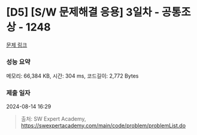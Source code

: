# [D5] [S/W 문제해결 응용] 3일차 - 공통조상 - 1248 

[문제 링크](https://swexpertacademy.com/main/code/problem/problemDetail.do?contestProbId=AV15PTkqAPYCFAYD) 

### 성능 요약

메모리: 66,384 KB, 시간: 304 ms, 코드길이: 2,772 Bytes

### 제출 일자

2024-08-14 16:29



> 출처: SW Expert Academy, https://swexpertacademy.com/main/code/problem/problemList.do